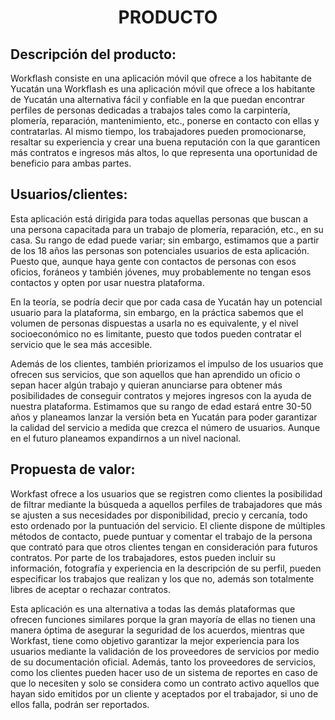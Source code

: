 ﻿<center><h1>PRODUCTO</h1></center>

## Descripción del producto:

Workflash consiste en una aplicación móvil que ofrece a los habitante de Yucatán una 
Workflash es una aplicación móvil que ofrece a los habitante de Yucatán una alternativa fácil y confiable en la que puedan encontrar perfiles de personas dedicadas a trabajos tales como la carpintería, plomería, reparación, mantenimiento, etc., ponerse en contacto con ellas y contratarlas. Al mismo tiempo, los trabajadores pueden promocionarse, resaltar su experiencia y crear una buena reputación con la que garanticen más contratos e ingresos más altos, lo que representa una oportunidad de beneficio para ambas partes.

## Usuarios/clientes:
Esta aplicación está dirigida para todas aquellas personas que buscan a una persona capacitada para un trabajo de plomería, reparación, etc., en su casa. Su rango de edad puede variar; sin embargo, estimamos que a partir de los 18 años las personas son potenciales usuarios de esta aplicación. Puesto que, aunque haya gente con contactos de personas con esos oficios, foráneos y también jóvenes, muy probablemente no tengan esos contactos y opten por usar nuestra plataforma.

En la teoría, se podría decir que por cada casa de Yucatán hay un potencial usuario para la plataforma, sin embargo, en la práctica sabemos que el volumen de personas dispuestas a usarla no es equivalente, y el nivel socioeconómico no es limitante, puesto que todos pueden contratar el servicio que le sea más accesible.

Además de los clientes, también priorizamos el impulso de los usuarios que ofrecen sus servicios, que son aquellos que han aprendido un oficio o sepan hacer algún trabajo y quieran anunciarse para obtener más posibilidades de conseguir contratos y mejores ingresos con la ayuda de nuestra plataforma. Estimamos que su rango de edad estará entre 30-50 años y planeamos lanzar la versión beta en Yucatán para poder garantizar la calidad del servicio a medida que crezca el número de usuarios. Aunque en el futuro planeamos expandirnos a un nivel nacional.


## Propuesta de valor:
Workfast ofrece a los usuarios que se registren como clientes la posibilidad de filtrar mediante la búsqueda a aquellos perfiles de trabajadores que más se ajusten a sus necesidades por disponibilidad, precio y cercanía, todo esto ordenado por la puntuación del servicio. El cliente dispone de múltiples métodos de contacto, puede puntuar y comentar el trabajo de la persona que contrató para que otros clientes tengan en consideración para futuros contratos. Por parte de los trabajadores, estos pueden incluir su información, fotografía y experiencia en la descripción de su perfil, pueden especificar los trabajos que realizan y los que no, además son totalmente libres de aceptar o rechazar contratos.

Esta aplicación es una alternativa a todas las demás plataformas que ofrecen funciones similares porque la gran mayoría de ellas no tienen una manera óptima de asegurar la seguridad de los acuerdos, mientras que Workfast, tiene como objetivo garantizar la mejor experiencia para los usuarios mediante la validación de los proveedores de servicios por medio de su documentación oficial. Además, tanto los proveedores de servicios, como los clientes pueden hacer uso de un sistema de reportes en caso de que lo necesiten y solo se considera como un contrato activo aquellos que hayan sido emitidos por un cliente y aceptados por el trabajador, si uno de ellos falla, podrán ser reportados.

<!--stackedit_data:
eyJoaXN0b3J5IjpbLTY5NzQ4NjQ5MSwtMTA4MDM5NjcyNSwzMz
U0NDQ0OSwxMzk0NzIyNTk4LDUxMTA0NzQ3NCw1ODk4NDg1NzQs
LTE0NTUxODk0MzQsLTE3NDMxODY0NDYsMTA5MzIwMTg4MywxNT
k3MzE3NTUxLDIwMzAyMzI0MDVdfQ==
-->